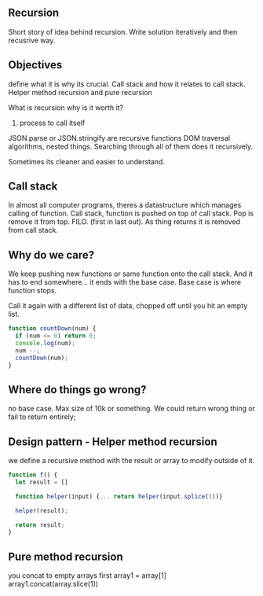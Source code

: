 ## Recursion
Short story of idea behind recursion. Write solution iteratively and then recusrive way.

## Objectives
define what it is why its crucial.
Call stack and how it relates to call stack.
Helper method recursion and pure recursion

What is recursion why is it worth it?
1. process to call itself

JSON.parse or JSON.stringify are recursive functions
DOM traversal algorithms, nested things. Searching through all of them does it recursively.

Sometimes its cleaner and easier to understand.

## Call stack
In almost all computer programs, theres a datastructure which manages calling of function. Call stack, function is pushed on top of call stack. Pop is remove it from top.
FILO. (first in last out). As thing returns it is removed from call stack.

## Why do we care?
We keep pushing new functions or same function onto the call stack. And it has to end somewhere... it ends with the base case. Base case is where function stops.

Call it again with a different list of data, chopped off until you hit an empty list.

```js
function countDown(num) {
  if (num <= 0) return 0;
  console.log(num);
  num --;
  countDown(num);
}
```

## Where do things go wrong?
no base case. Max size of 10k or something.
We could return wrong thing or fail to return entirely;

## Design pattern - Helper method recursion
we define a recursive method with the result or array to modify outside of it.

```js
function f() {
  let result = []

  function helper(input) {... return helper(input.splice(1))}

  helper(result);

  return result;
}
```

## Pure method recursion
you concat to empty arrays
first array1 = array[1]
array1.concat(array.slice(1))

